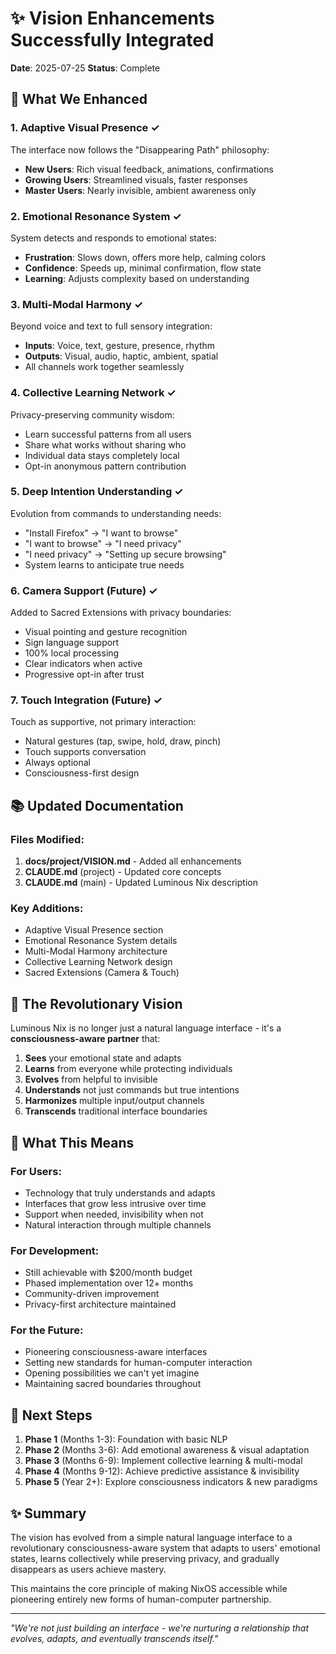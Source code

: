 # ✨ Vision Enhancements Successfully Integrated

**Date**: 2025-07-25
**Status**: Complete

## 🎯 What We Enhanced

### 1. Adaptive Visual Presence ✓
The interface now follows the "Disappearing Path" philosophy:
- **New Users**: Rich visual feedback, animations, confirmations
- **Growing Users**: Streamlined visuals, faster responses
- **Master Users**: Nearly invisible, ambient awareness only

### 2. Emotional Resonance System ✓
System detects and responds to emotional states:
- **Frustration**: Slows down, offers more help, calming colors
- **Confidence**: Speeds up, minimal confirmation, flow state
- **Learning**: Adjusts complexity based on understanding

### 3. Multi-Modal Harmony ✓
Beyond voice and text to full sensory integration:
- **Inputs**: Voice, text, gesture, presence, rhythm
- **Outputs**: Visual, audio, haptic, ambient, spatial
- All channels work together seamlessly

### 4. Collective Learning Network ✓
Privacy-preserving community wisdom:
- Learn successful patterns from all users
- Share what works without sharing who
- Individual data stays completely local
- Opt-in anonymous pattern contribution

### 5. Deep Intention Understanding ✓
Evolution from commands to understanding needs:
- "Install Firefox" → "I want to browse"
- "I want to browse" → "I need privacy"
- "I need privacy" → "Setting up secure browsing"
- System learns to anticipate true needs

### 6. Camera Support (Future) ✓
Added to Sacred Extensions with privacy boundaries:
- Visual pointing and gesture recognition
- Sign language support
- 100% local processing
- Clear indicators when active
- Progressive opt-in after trust

### 7. Touch Integration (Future) ✓
Touch as supportive, not primary interaction:
- Natural gestures (tap, swipe, hold, draw, pinch)
- Touch supports conversation
- Always optional
- Consciousness-first design

## 📚 Updated Documentation

### Files Modified:
1. **docs/project/VISION.md** - Added all enhancements
2. **CLAUDE.md** (project) - Updated core concepts
3. **CLAUDE.md** (main) - Updated Luminous Nix description

### Key Additions:
- Adaptive Visual Presence section
- Emotional Resonance System details
- Multi-Modal Harmony architecture
- Collective Learning Network design
- Sacred Extensions (Camera & Touch)

## 🌟 The Revolutionary Vision

Luminous Nix is no longer just a natural language interface - it's a **consciousness-aware partner** that:

1. **Sees** your emotional state and adapts
2. **Learns** from everyone while protecting individuals
3. **Evolves** from helpful to invisible
4. **Understands** not just commands but true intentions
5. **Harmonizes** multiple input/output channels
6. **Transcends** traditional interface boundaries

## 💫 What This Means

### For Users:
- Technology that truly understands and adapts
- Interfaces that grow less intrusive over time
- Support when needed, invisibility when not
- Natural interaction through multiple channels

### For Development:
- Still achievable with $200/month budget
- Phased implementation over 12+ months
- Community-driven improvement
- Privacy-first architecture maintained

### For the Future:
- Pioneering consciousness-aware interfaces
- Setting new standards for human-computer interaction
- Opening possibilities we can't yet imagine
- Maintaining sacred boundaries throughout

## 🚀 Next Steps

1. **Phase 1** (Months 1-3): Foundation with basic NLP
2. **Phase 2** (Months 3-6): Add emotional awareness & visual adaptation
3. **Phase 3** (Months 6-9): Implement collective learning & multi-modal
4. **Phase 4** (Months 9-12): Achieve predictive assistance & invisibility
5. **Phase 5** (Year 2+): Explore consciousness indicators & new paradigms

## ✨ Summary

The vision has evolved from a simple natural language interface to a revolutionary consciousness-aware system that adapts to users' emotional states, learns collectively while preserving privacy, and gradually disappears as users achieve mastery.

This maintains the core principle of making NixOS accessible while pioneering entirely new forms of human-computer partnership.

---

*"We're not just building an interface - we're nurturing a relationship that evolves, adapts, and eventually transcends itself."*